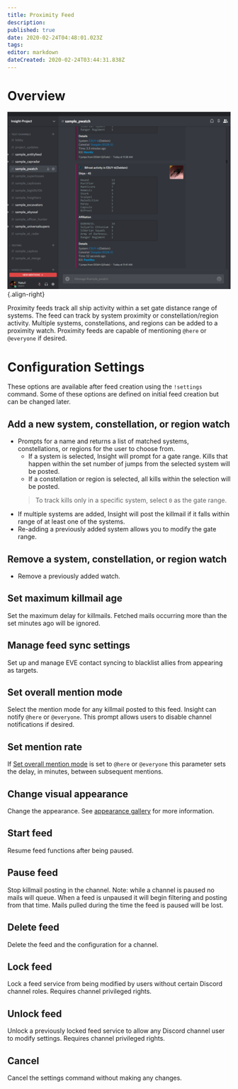 ```yaml
---
title: Proximity Feed
description: 
published: true
date: 2020-02-24T04:48:01.023Z
tags: 
editor: markdown
dateCreated: 2020-02-24T03:44:31.838Z
---
```


# Overview
![pwatch_utility.png](/insightimages/pwatch_utility.png){.align-right}

Proximity feeds track all ship activity within a set gate distance range of systems. The feed can track by system proximity or constellation/region activity. Multiple systems, constellations, and regions can be added to a proximity watch. Proximity feeds are capable of mentioning ```@here``` or ```@everyone``` if desired.

# Configuration Settings
These options are available after feed creation using the ```!settings``` command. Some of these options are defined on initial feed creation but can be changed later.

## Add a new system, constellation, or region watch
- Prompts for a name and returns a list of matched systems, constellations, or regions for the user to choose from.
	- If a system is selected, Insight will prompt for a gate range. Kills that happen within the set number of jumps from the selected system will be posted.
  - If a constellation or region is selected, all kills within the selection will be posted.
  > To track kills only in a specific system, select ```0``` as the gate range.
- If multiple systems are added, Insight will post the killmail if it falls within range of at least one of the systems.
- Re-adding a previously added system allows you to modify the gate range.

## Remove a system, constellation, or region watch
- Remove a previously added watch.  

## Set maximum killmail age
Set the maximum delay for killmails. Fetched mails occurring more than the set minutes ago will be ignored.

## Manage feed sync settings
Set up and manage EVE contact syncing to blacklist allies from appearing as targets.  

## Set overall mention mode
Select the mention mode for any killmail posted to this feed. Insight can notify ```@here``` or ```@everyone```. This prompt allows users to disable channel notifications if desired.

## Set mention rate
If [Set overall mention mode](#set-overall-mention-mode) is set to ```@here``` or ```@everyone``` this parameter sets the delay, in minutes, between subsequent mentions.

## Change visual appearance
Change the appearance. See [appearance gallery](/appearances/proximity) for more information.

## Start feed
Resume feed functions after being paused.

## Pause feed
Stop killmail posting in the channel. Note: while a channel is paused no mails will queue. When a feed is unpaused it will begin filtering and posting from that time. Mails pulled during the time the feed is paused will be lost.

## Delete feed
Delete the feed and the configuration for a channel.

## Lock feed
Lock a feed service from being modified by users without certain Discord channel roles. Requires channel privileged rights.

## Unlock feed
Unlock a previously locked feed service to allow any Discord channel user to modify settings. Requires channel privileged rights.

## Cancel
Cancel the settings command without making any changes.

